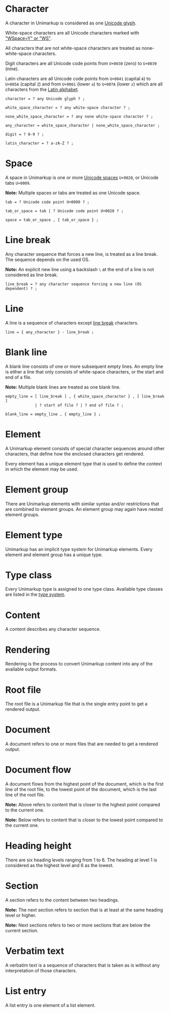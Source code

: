# Character

A character in Unimarkup is considered as one [Unicode glyph](https://www.unicode.org/glossary/#glyph).

White-space characters are all Unicode characters marked with ["WSpace=Y" or "WS"](https://en.wikipedia.org/wiki/Whitespace_character#Unicode).

All characters that are not white-space characters are treated as none-white-space characters.

Digit characters are all Unicode code points from `U+0030` (zero) to `U+0039` (nine).

Latin characters are all Unicode code points from `U+0041` (capital `A`) to `U+005A` (capital `Z`) and from `U+0061` (lower `a`) to `U+007A` (lower `z`)
which are all characters from the [Latin alphabet](https://en.wikipedia.org/wiki/Latin_alphabet).

```ebnf
character = ? any Unicode glyph ? ;

white_space_character = ? any white-space character ? ;

none_white_space_character = ? any none white-space character ? ;

any_character = white_space_character | none_white_space_character ;

digit = ? 0-9 ? ;

latin_character = ? a-zA-Z ? ;
```

# Space

A space in Unimarkup is one or more [Unicode spaces](https://util.unicode.org/UnicodeJsps/character.jsp?a=0020) `U+0020`, or Unicode tabs `U+0009`.

**Note:** Multiple spaces or tabs are treated as one Unicode space.

```ebnf
tab = ? Unicode code point U+0009 ? ;

tab_or_space = tab | ? Unicode code point U+0020 ? ; 

space = tab_or_space , { tab_or_space } ;
```

# Line break

Any character sequence that forces a new line, is treated as a line break.
The sequence depends on the used OS.

**Note:** An explicit new line using a backslash `\` at the end of a line is not considered as line break.

```ebnf
line_break = ? any character sequence forcing a new line (OS dependent) ? ;
```

# Line

A line is a sequence of characters except [line break](#line-break) characters.

```ebnf
line = { any_character } - line_break ;
```

# Blank line

A blank line consists of one or more subsequent empty lines.
An empty line is either a line that only consists of white-space characters, or the start and end of a file.

**Note:** Multiple blank lines are treated as one blank line.

```ebnf
empty_line = [ line_break ] , { white_space_character } , [ line_break ] 
             | ? start of file ? | ? end of file ? ;

blank_line = empty_line , { empty_line } ;
```

# Element

A Unimarkup element consists of special character sequences around other characters, that define how the enclosed characters get rendered.

Every element has a unique element type that is used to define the context in which the element may be used.

# Element group

There are Unimarkup elements with similar syntax and/or restrictions that are combined to element groups.
An element group may again have nested element groups.

# Element type

Unimarkup has an implicit type system for Unimarkup elements. Every element and element group has a unique type.

# Type class

Every Unimarkup type is assigned to one type class.
Available type classes are listed in the [type system](TypeSystem.md#type-class).

# Content

A content describes any character sequence.

# Rendering

Rendering is the process to convert Unimarkup content into any of the available output formats.

# Root file

The root file is a Unimarkup file that is the single entry point to get a rendered output.

# Document

A document refers to one or more files that are needed to get a rendered output.

# Document flow

A document flows from the highest point of the document, which is the first line of the root file, to the lowest point of the document, which is the last line of the root file.

**Note:** Above refers to content that is closer to the highest point compared to the current one.

**Note:** Below refers to content that is closer to the lowest point compared to the current one.

# Heading height

There are six heading levels ranging from 1 to 6. The heading at level 1 is considered as the highest level and 6 as the lowest.

# Section

A section refers to the content between two headings.

**Note:** The next section refers to section that is at least at the same heading level or higher.

**Note:** Next sections refers to two or more sections that are below the current section.

# Verbatim text

A verbatim text is a sequence of characters that is taken as is without any interpretation of those characters.

# List entry

A list entry is one element of a list element.
